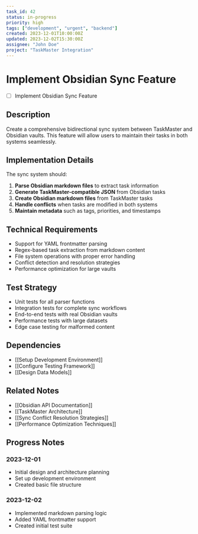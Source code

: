 ```yaml
---
task_id: 42
status: in-progress  
priority: high
tags: ["development", "urgent", "backend"]
created: 2023-12-01T10:00:00Z
updated: 2023-12-02T15:30:00Z
assignee: "John Doe"
project: "TaskMaster Integration"
---
```


# Implement Obsidian Sync Feature

- [ ] Implement Obsidian Sync Feature

## Description

Create a comprehensive bidirectional sync system between TaskMaster and Obsidian vaults. This feature will allow users to maintain their tasks in both systems seamlessly.

## Implementation Details

The sync system should:

1. **Parse Obsidian markdown files** to extract task information
2. **Generate TaskMaster-compatible JSON** from Obsidian tasks
3. **Create Obsidian markdown files** from TaskMaster tasks
4. **Handle conflicts** when tasks are modified in both systems
5. **Maintain metadata** such as tags, priorities, and timestamps

## Technical Requirements

- Support for YAML frontmatter parsing
- Regex-based task extraction from markdown content
- File system operations with proper error handling
- Conflict detection and resolution strategies
- Performance optimization for large vaults

## Test Strategy

- Unit tests for all parser functions
- Integration tests for complete sync workflows  
- End-to-end tests with real Obsidian vaults
- Performance tests with large datasets
- Edge case testing for malformed content

## Dependencies

- [[Setup Development Environment]]
- [[Configure Testing Framework]]
- [[Design Data Models]]

## Related Notes

- [[Obsidian API Documentation]]
- [[TaskMaster Architecture]]
- [[Sync Conflict Resolution Strategies]]
- [[Performance Optimization Techniques]]

## Progress Notes

### 2023-12-01
- Initial design and architecture planning
- Set up development environment
- Created basic file structure

### 2023-12-02  
- Implemented markdown parsing logic
- Added YAML frontmatter support
- Created initial test suite
